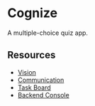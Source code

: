# Cognize

A multiple-choice quiz app.

## Resources

- [Vision](https://www.figma.com/file/o8nVtiRSoGotVulcORqV5a/Cognize)
- [Communication](https://discord.com/channels/@me/1161414898853609652)
- [Task Board](https://github.com/users/jorahty/projects/3)
- [Backend Console](https://console.firebase.google.com/project/cognize-783b6)
